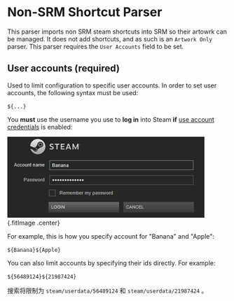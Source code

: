 # Non-SRM Shortcut Parser

This parser imports non SRM steam shortcuts into SRM so their artowrk can be managed. It does not add shortcuts, and as such is an `Artwork Only` parser. This parser requires the `User Accounts` field to be set.

## User accounts (required)

Used to limit configuration to specific user accounts. In order to set user accounts, the following syntax must be used:

```
${...}
```

You **must** use the username you use to **log in** into Steam **if** [use account credentials](#what-does-use-account-credentials-do) is enabled:

![Account example](../../../assets/images/user-account-example.png) {.fitImage .center}

For example, this is how you specify account for "Banana" and "Apple":

```
${Banana}${Apple}
```

You can also limit accounts by specifying their ids directly. For example:

```
${56489124}${21987424}
```

搜索将限制为 `steam/userdata/56489124` 和 `steam/userdata/21987424` 。
